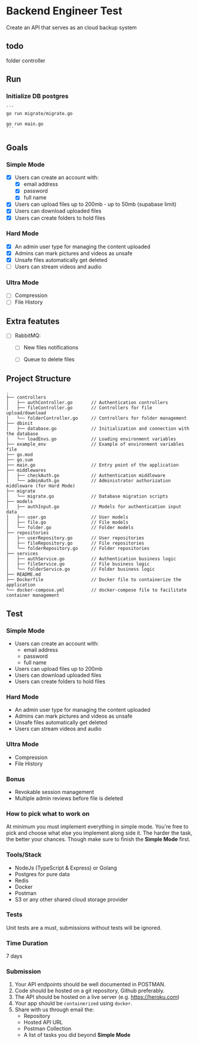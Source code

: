 # Backend Engineer Test

Create an API that serves as an cloud backup system

## todo 

folder controller

## Run

### Initialize DB postgres

    ```
    go run migrate/migrate.go

    go run main.go
    ```

## Goals

### Simple Mode

- [x] Users can create an account with:
   - [x] email address
   - [x] password
   - [x] full name
- [x] Users can upload files up to 200mb - up to 50mb (supabase limit)
- [x] Users can download uploaded files
- [x] Users can create folders to hold files

### Hard Mode

- [x] An admin user type for managing the content uploaded
- [x] Admins can mark pictures and videos as unsafe
- [x] Unsafe files automatically get deleted
- [ ] Users can stream videos and audio

### Ultra Mode

- [ ] Compression
- [ ] File History

## Extra featutes

- [ ] RabbitMQ:
    - [ ] New files notifications
    - [ ] Queue to delete files


## Project Structure

```
.
├── controllers
│   ├── authController.go       // Authentication controllers
│   ├── fileController.go       // Controllers for file upload/download
│   └── folderController.go     // Controllers for folder management
├── dbinit
│   ├── database.go             // Initialization and connection with the database
│   └── loadEnvs.go             // Loading environment variables
├── example_env                 // Example of environment variables file
├── go.mod
├── go.sum
├── main.go                     // Entry point of the application
├── middlewares
│   ├── checkAuth.go            // Authentication middleware
│   └── adminAuth.go            // Administrator authorization middleware (for Hard Mode)
├── migrate
│   └── migrate.go              // Database migration scripts
├── models
│   ├── authInput.go            // Models for authentication input data
│   ├── user.go                 // User models
│   ├── file.go                 // File models
│   └── folder.go               // Folder models
├── repositories
│   ├── userRepository.go       // User repositories
│   ├── fileRepository.go       // File repositories
│   └── folderRepository.go     // Folder repositories
├── services
│   ├── authService.go          // Authentication business logic
│   ├── fileService.go          // File business logic
│   └── folderService.go        // Folder business logic
├── README.md
├── Dockerfile                  // Docker file to containerize the application
└── docker-compose.yml          // docker-compose file to facilitate container management
```



## Test

### Simple Mode
- Users can create an account with:
    - email address
    - password
    - full name
- Users can upload files up to 200mb
- Users can download uploaded files
- Users can create folders to hold files

### Hard Mode
- An admin user type for managing the content uploaded
- Admins can mark pictures and videos as unsafe
- Unsafe files automatically get deleted
- Users can stream videos and audio

### Ultra Mode
- Compression
- File History

### Bonus
- Revokable session management
- Multiple admin reviews before file is deleted

### How to pick what to work on
At minimum you must implement everything in simple mode. You're free to pick and choose what else you
implement along side it. The harder the task, the better your chances. Though make sure to finish the **Simple Mode**
first.

### Tools/Stack

- NodeJs (TypeScript & Express) or Golang
- Postgres for pure data
- Redis
- Docker
- Postman
- S3 or any other shared cloud storage provider

### Tests

Unit tests are a must, submissions without tests will be ignored.


### Time Duration

7 days

### Submission

1. Your API endpoints should be well documented in POSTMAN.
2. Code should be hosted on a git repository, Github preferably.
3. The API should be hosted on a live server (e.g. https://heroku.com)
4. Your app should be `containerized` using `docker`.
5. Share with us through email the:
    - Repository
    - Hosted API URL
    - Postman Collection
    - A list of tasks you did beyond **Simple Mode**